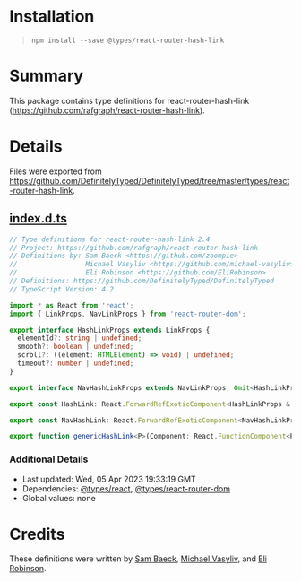# Installation
> `npm install --save @types/react-router-hash-link`

# Summary
This package contains type definitions for react-router-hash-link (https://github.com/rafgraph/react-router-hash-link).

# Details
Files were exported from https://github.com/DefinitelyTyped/DefinitelyTyped/tree/master/types/react-router-hash-link.
## [index.d.ts](https://github.com/DefinitelyTyped/DefinitelyTyped/tree/master/types/react-router-hash-link/index.d.ts)
````ts
// Type definitions for react-router-hash-link 2.4
// Project: https://github.com/rafgraph/react-router-hash-link
// Definitions by: Sam Baeck <https://github.com/zoompie>
//                 Michael Vasyliv <https://github.com/michael-vasyliv>
//                 Eli Robinson <https://github.com/EliRobinson>
// Definitions: https://github.com/DefinitelyTyped/DefinitelyTyped
// TypeScript Version: 4.2

import * as React from 'react';
import { LinkProps, NavLinkProps } from 'react-router-dom';

export interface HashLinkProps extends LinkProps {
  elementId?: string | undefined;
  smooth?: boolean | undefined;
  scroll?: ((element: HTMLElement) => void) | undefined;
  timeout?: number | undefined;
}

export interface NavHashLinkProps extends NavLinkProps, Omit<HashLinkProps, 'className' | 'style'> { }

export const HashLink: React.ForwardRefExoticComponent<HashLinkProps & React.RefAttributes<HTMLAnchorElement>>;

export const NavHashLink: React.ForwardRefExoticComponent<NavHashLinkProps & React.RefAttributes<HTMLAnchorElement>>;

export function genericHashLink<P>(Component: React.FunctionComponent<P>): React.FunctionComponent<P>;

````

### Additional Details
 * Last updated: Wed, 05 Apr 2023 19:33:19 GMT
 * Dependencies: [@types/react](https://npmjs.com/package/@types/react), [@types/react-router-dom](https://npmjs.com/package/@types/react-router-dom)
 * Global values: none

# Credits
These definitions were written by [Sam Baeck](https://github.com/zoompie), [Michael Vasyliv](https://github.com/michael-vasyliv), and [Eli Robinson](https://github.com/EliRobinson).
